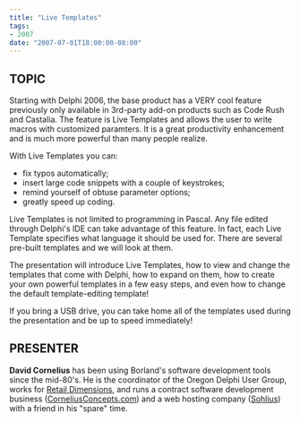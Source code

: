 ```yaml
---
title: "Live Templates"
tags:
- 2007
date: "2007-07-01T18:00:00-08:00"
---
```


## TOPIC ##

Starting with Delphi 2006, the base product has a VERY cool feature previously only available in 3rd-party add-on products such as Code Rush and Castalia.  The feature is Live Templates and allows the user to write macros with customized paramters.  It is a great productivity enhancement and is much more powerful than many people realize.

With Live Templates you can:

- fix typos automatically;
- insert large code snippets with a couple of keystrokes;
- remind yourself of obtuse parameter options;
- greatly speed up coding.

Live Templates is not limited to programming in Pascal.  Any file edited through Delphi's IDE can take advantage of this feature.  In fact, each Live Template specifies what language it should be used for.  There are several pre-built templates and we will look at them.

The presentation will introduce Live Templates, how to view and change the templates that come with Delphi, how to expand on them, how to create your own powerful templates in a few easy steps, and even how to change the default template-editing template!

If you bring a USB drive, you can take home all of the templates used during the presentation and be up to speed immediately!

## PRESENTER ##

**David Cornelius** has been using Borland's software development tools since the mid-80's. He is the coordinator of the Oregon Delphi User Group, works for [Retail Dimensions](http://retaildimensions.com), and runs a contract software development business ([CorneliusConcepts.com](http://corneliusconcepts.com)) and a web hosting company ([Sohlius](http://sohlius.com)) with a friend in his "spare" time.
